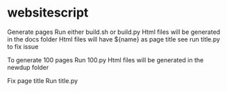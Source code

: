 # websitescript

Generate pages
Run either build.sh or build.py
Html files will be generated in the docs folder
Html files will have ${name} as page title see run title.py to fix issue

To generate 100 pages 
Run 100.py
Html files will be generated in the newdup folder

Fix page title 
Run title.py

